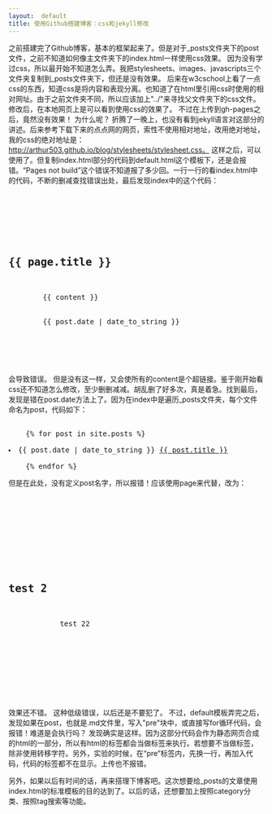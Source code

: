 ```yaml
---
layout:  default
title: 使用Github搭建博客：css和jekyll修改
---
```

之前搭建完了Github博客，基本的框架起来了。但是对于_posts文件夹下的post文件，之前不知道如何像主文件夹下的index.html一样使用css效果。
因为没有学过css，所以最开始不知道怎么弄。我把stylesheets、images、javascripts三个文件夹复制到_posts文件夹下，但还是没有效果。
后来在w3cschool上看了一点css的东西，知道css是将内容和表现分离。也知道了在html里引用css时使用的相对网址。由于之前文件夹不同，所以应该加上"../"来寻找父文件夹下的css文件。修改后，在本地网页上是可以看到使用css的效果了。
不过在上传到gh-pages之后，竟然没有效果！
为什么呢？
折腾了一晚上，也没有看到jekyll语言对这部分的讲述。后来参考下载下来的点点网的网页，索性不使用相对地址，改用绝对地址，我的css的绝对地址是：http://arthur503.github.io/blog/stylesheets/stylesheet.css。
这样之后，可以使用了。但复制index.html部分的代码到default.html这个模板下，还是会报错。“Pages not build”这个错误不知道报了多少回。一行一行的看index.html中的代码，不断的删减查找错误出处，最后发现index中的这个代码：
<pre>

	<div id="main_content_wrap" class="outer">
	  <section id="main_content" class="inner">
		<h2><a name="welcome-to-github-pages" class="anchor" href="#welcome-to-github-pages"><span class="octicon octicon-link"></span></a>{{ page.title }}</h2>

		{{ content }}
		<br>
		{{ post.date | date_to_string }} 

	   </section>
	</div>
</pre>
会导致错误。
但是没有这一样，又会使所有的content是个超链接。鉴于刚开始看css还不知道怎么修改，至少删删减减。胡乱删了好多次，真是着急。找到最后，发现是错在post.date方法上了。因为在index中是遍历_posts文件夹，每个文件命名为post，代码如下：
<pre>

    {% for post in site.posts %}
			<li>{{ post.date | date_to_string }} <a href="{{ site.baseurl }}{{ post.url }}">{{ post.title }}</a></li>
    {% endfor %}
</pre>
但是在此处，没有定义post名字，所以报错！应该使用page来代替，改为：
<pre>		

	<pre>
	    <div id="main_content_wrap" class="outer">
	      <section id="main_content" class="inner">
			<h2><a name="welcome-to-github-pages" class="anchor" href="#welcome-to-github-pages"><span class="octicon octicon-link"></span></a>test 2</h2>

			test 22

		   </section>
		</div>
	</pre>
</pre>
效果还不错。
这种低级错误，以后还是不要犯了。
不过，default模板弄完之后，发现如果在post，也就是.md文件里，写入"pre"块中，或直接写for循环代码，会报错！难道是会执行吗？
发现确实是这样。因为这部分代码会作为静态网页合成的html的一部分，所以有html的标签都会当做标签来执行。若想要不当做标签，除非使用转移字符。另外，实验的时候，在“pre”标签内，先换一行，再加入代码，代码的标签都不在显示。上传也不报错。

另外，如果以后有时间的话，再来搭理下博客吧。这次想要给_posts的文章使用index.html的标准模板的目的达到了。以后的话，还想要加上按照category分类、按照tag搜索等功能。